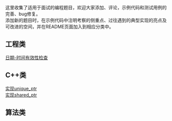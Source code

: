这里收集了适用于面试的编程题目，欢迎大家添加、评论，示例代码和测试用例的完善、bug修复。  
添加新的题目时，在示例代码中注明考察的侧重点、过往遇到的典型实现的亮点及可改进的空间，并在README页面加入到相应分类中。
## 工程类
[日期-时间有效性检查](time_validity_checks.cpp)
## C++类
[实现unique_ptr](unique_ptr.cpp)  
[实现shared_ptr](shared_ptr.cpp)
## 算法类